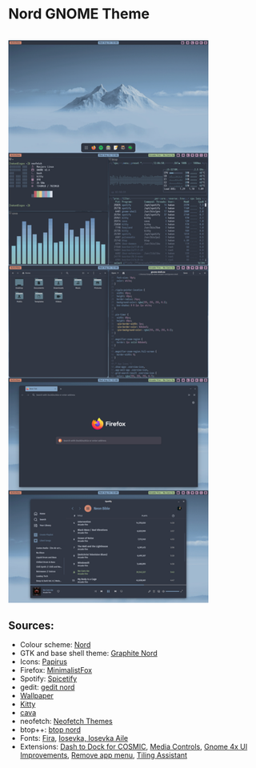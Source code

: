 # Nord GNOME Theme

<br/>

<img src="screenshots/screenshot.png" width="400px">

<br/>

## Sources:
- Colour scheme: [Nord](https://github.com/arcticicestudio/nord)
- GTK and base shell theme: [Graphite Nord](https://github.com/vinceliuice/Graphite-gtk-theme)
- Icons: [Papirus](https://github.com/PapirusDevelopmentTeam/papirus-icon-theme) 
- Firefox: [MinimalistFox](https://github.com/canbeardig/MinimalistFox)
- Spotify: [Spicetify](https://github.com/spicetify)
- gedit: [gedit nord](https://github.com/arcticicestudio/nord-gedit)
- [Wallpaper](https://wallhaven.cc/w/6kxmj6)
- [Kitty](https://github.com/kovidgoyal/kitty)
- [cava](https://github.com/karlstav/cava)
- neofetch: [Neofetch Themes](https://github.com/chick2d/neofetch-themes/)
- btop++: [btop nord](https://github.com/aristocratos/btop)
- Fonts: [Fira](https://github.com/mozilla/Fira), [Iosevka, Iosevka Aile](https://github.com/be5invis/Iosevka)
- Extensions: [Dash to Dock for COSMIC](https://extensions.gnome.org/extension/5004/dash-to-dock-for-cosmic/), [Media Controls](https://extensions.gnome.org/extension/4470/media-controls/), [Gnome 4x UI Improvements](https://extensions.gnome.org/extension/4158/gnome-40-ui-improvements/), [Remove app menu](https://extensions.gnome.org/extension/3906/remove-app-menu/), [Tiling Assistant](https://extensions.gnome.org/extension/3733/tiling-assistant/)
